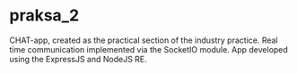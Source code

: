 # praksa_2

CHAT-app, created as the practical section of the industry practice. Real time communication implemented via the SocketIO module. App developed using the ExpressJS and NodeJS RE.
